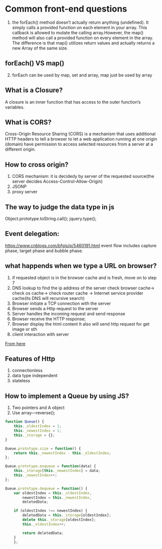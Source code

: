 # Common front-end questions

1.	the forEach() method doesn’t actually return anything (undefined). It simply calls a provided function on each element in your array. This callback is allowed to mutate the calling array.However, the map() method will also call a provided function on every element in the array. The difference is that map() utilizes return values and actually returns a new Array of the same size.
##	forEach() VS map()
2.	forEach can be used by map, set and array, map just be used by array

## What is a Closure?

A closure is an inner function that has access to the outer function’s variables.

## What is CORS?

Cross-Origin Resource Sharing (CORS) is a mechanism that uses additional HTTP headers to tell a browser to let a web application running at one origin (domain) have permission to access selected resources from a server at a different origin.

## How to cross origin?
1. CORS mechanism: it is decidedy by server of the requested source(the server decides Access-Control-Allow-Origin)
2. JSONP
3. proxy server

## The way to judge the data type  in js
Object.prototype.toString.call();
jquery.type();

## Event delegation:
https://www.cnblogs.com/bfgis/p/5460191.html
event  flow  includes capture phase, target phase and bubble phase.

## what happends when we type a URL on browser?
1. if requested object is in the browser cache and is fresh, move on to step 7
2. DNS lookup to find the ip address of the server
   check browser cache-> check os cache-> check router cache -> Internet service provider cache(its DNS
     will recursive search)
3. Browser initiate a TCP connection with the server
4. Browser sends a Http request to the server
5. Server handles the incoming request and send response
6. Browser receive the HTTP response;
7. Browser display the html content
   It also will send http request for get image or sth
8. client interaction with server

[From here](http://edusagar.com/articles/view/70/What-happens-when-you-type-a-URL-in-browser)

## Features of Http
1. connectionless
2. data type independent
3. stateless

## How to implement a Queue by using JS?
1.	Two pointers and A object
2.	Use array—reverse();
```javascript
function Queue() {
    this._oldestIndex = 1;
    this._newestIndex = 1;
    this._storage = {};
}

Queue.prototype.size = function() {
    return this._newestIndex - this._oldestIndex;
};

Queue.prototype.enqueue = function(data) {
    this._storage[this._newestIndex] = data;
    this._newestIndex++;
};

Queue.prototype.dequeue = function() {
    var oldestIndex = this._oldestIndex,
        newestIndex = this._newestIndex,
        deletedData;

    if (oldestIndex !== newestIndex) {
        deletedData = this._storage[oldestIndex];
        delete this._storage[oldestIndex];
        this._oldestIndex++;

        return deletedData;
    }
	};
```

